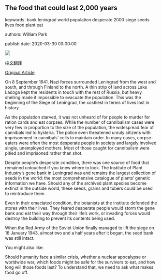 ## The food that could last 2,000 years

keywords: bank leningrad world population desperate 2000 siege seeds lives food plant eat

authors: William Park

publish date: 2020-03-30 00:00:00

![](https://ichef.bbci.co.uk/wwfeatures/live/624_351/images/live/p0/88/5h/p0885h37.jpg)

[中文翻译](The%20food%20that%20could%20last%202%2C000%20years_zh.md)

[Original Article](https://www.bbc.com/future/article/20200330-which-foods-are-best-to-eat-after-the-apocalypse)

On 8 September 1941, Nazi forces surrounded Leningrad from the west and south, and through Finland to the north. A thin strip of land across Lake Ladoga kept the residents in touch with the rest of Russia, but heavy shelling made it impossible to evacuate the population. This was the beginning of the Siege of Leningrad, the costliest in terms of lives lost in history.

As the population starved, it was not unheard of for people to murder for ration cards and eat corpses. While the number of cannibalism cases were very few in proportion to the size of the population, the widespread fear of cannibals led to hysteria. The police even threatened unruly citizens with imprisonment in cannibals’ cells to maintain order. In many cases, corpse-eaters were often the most desperate people in society and largely involved single, unemployed mothers. Most of those caught for cannibalism were pitied and imprisoned rather than shot.

Despite people’s desperate condition, there was one source of food that remained untouched if you knew where to look. The Institute of Plant Industry’s gene bank in Leningrad was and remains the largest collection of seeds in the world: the most comprehensive catalogue of plants’ genetic information we have. Should any of the archived plant species become extinct in the outside world, these seeds, grains and tubers could be used to reintroduce them.

Even in their emaciated condition, the botanists at the institute defended the stores with their lives. They feared desperate people would storm the gene bank and eat their way through their life’s work, or invading forces would destroy the building to prevent its contents being used.

When the Red Army of the Soviet Union finally managed to lift the siege on 18 January 1943, almost two and a half years after it began, the seed bank was still intact.

You might also like:

Should humanity face a similar crisis, whether a nuclear apocalypse or worldwide war, which foods might be safe for the survivors to eat, and how long will those foods last? To understand that, we need to ask what makes food go off.